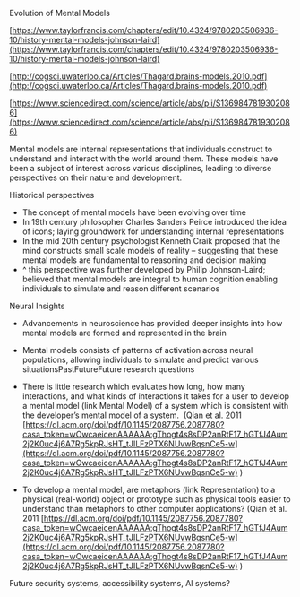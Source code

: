 Evolution of Mental Models

[https://www.taylorfrancis.com/chapters/edit/10.4324/9780203506936-10/history-mental-models-johnson-laird](https://www.taylorfrancis.com/chapters/edit/10.4324/9780203506936-10/history-mental-models-johnson-laird)

[http://cogsci.uwaterloo.ca/Articles/Thagard.brains-models.2010.pdf](http://cogsci.uwaterloo.ca/Articles/Thagard.brains-models.2010.pdf)

[https://www.sciencedirect.com/science/article/abs/pii/S1369847819302086](https://www.sciencedirect.com/science/article/abs/pii/S1369847819302086)


Mental models are internal representations that individuals construct to understand and interact with the world around them. These models have been a subject of interest across various disciplines, leading to diverse perspectives on their nature and development.

Historical perspectives

- The concept of mental models have been evolving over time
- In 19th century philosopher Charles Sanders Peirce introduced the idea of icons; laying groundwork for understanding internal representations
- In the mid 20th century psychologist Kenneth Craik proposed that the mind constructs small scale models of reality – suggesting that these mental models are fundamental to reasoning and decision making
- ^ this perspective was further developed by Philip Johnson-Laird; believed that mental models are integral to human cognition enabling individuals to simulate and reason different scenarios

Neural Insights

- Advancements in neuroscience has provided deeper insights into how mental models are formed and represented in the brain
- Mental models consists of patterns of activation across neural populations, allowing individuals to simulate and predict various situationsPastFutureFuture research questions

- There is little research which evaluates how long, how many interactions, and what kinds of interactions it takes for a user to develop a mental model (link Mental Model) of a system which is consistent with the developer’s mental model of a system.  (Qian et al. 2011 [https://dl.acm.org/doi/pdf/10.1145/2087756.2087780?casa_token=wOwcaeicenAAAAAA:gThogt4s8sDP2anRtF17_hGTfJ4Aum2j2K0uc4j6A7Rg5kpRJsHT_tJILFzPTX6NUvwBqsnCe5-w](https://dl.acm.org/doi/pdf/10.1145/2087756.2087780?casa_token=wOwcaeicenAAAAAA:gThogt4s8sDP2anRtF17_hGTfJ4Aum2j2K0uc4j6A7Rg5kpRJsHT_tJILFzPTX6NUvwBqsnCe5-w) )
- To develop a mental model, are metaphors (link Representation) to a physical (real-world) object or prototype such as physical tools easier to understand than metaphors to other computer applications? (Qian et al. 2011 [https://dl.acm.org/doi/pdf/10.1145/2087756.2087780?casa_token=wOwcaeicenAAAAAA:gThogt4s8sDP2anRtF17_hGTfJ4Aum2j2K0uc4j6A7Rg5kpRJsHT_tJILFzPTX6NUvwBqsnCe5-w](https://dl.acm.org/doi/pdf/10.1145/2087756.2087780?casa_token=wOwcaeicenAAAAAA:gThogt4s8sDP2anRtF17_hGTfJ4Aum2j2K0uc4j6A7Rg5kpRJsHT_tJILFzPTX6NUvwBqsnCe5-w) )

Future security systems, accessibility systems, AI systems?